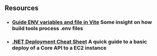 ## Resources 

- ### [Guide ENV variables and file in Vite](https://vitejs.dev/guide/env-and-mode) Some insight on how build tools process .env files

- ### [.NET Deployment Cheat Sheet](https://docs.cypress.io/guides/component-testing/react/examples) A quick guide to a basic deploy of a Core API to a EC2 instance



